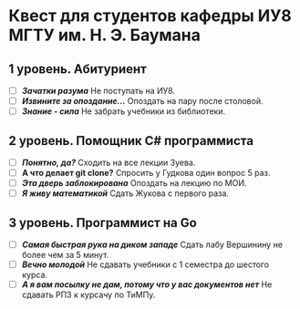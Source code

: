 # Квест для студентов кафедры ИУ8 МГТУ им. Н. Э. Баумана

## 1 уровень. Абитуриент

- [ ] ***Зачатки разума***
Не поступать на ИУ8.
- [ ] ***Извините за опоздание...***
Опоздать на пару после столовой.
- [ ] ***Знание - сила***
Не забрать учебники из библиотеки.

## 2 уровень. Помощник C# программиста

- [ ] ***Понятно, да?***
Сходить на все лекции Зуева.
- [ ] **А что делает git clone?**
Спросить у Гудкова один вопрос 5 раз.
- [ ] ***Эта дверь заблокирована***
Опоздать на лекцию по МОИ. 
- [ ] ***Я живу математикой***
Сдать Жукова с первого раза.

## 3 уровень. Программист на Go

- [ ] ***Самая быстрая рука на диком западе***
Сдать лабу Вершинину не более чем за 5 минут.
- [ ] ***Вечно молодой***
Не сдавать учебники с 1 семестра до шестого курса.
- [ ] ***А я вам посылку не дам, потому что у вас документов нет***
Не сдавать РПЗ к курсачу по ТиМПу.
